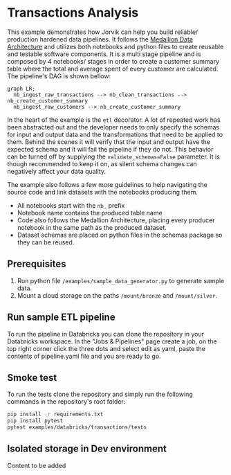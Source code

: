 # Transactions Analysis

This example demonstrates how Jorvik can help you build reliable/ production hardened data pipelines. It follows the [Medallion Data Architecture](https://www.databricks.com/glossary/medallion-architecture) and utilizes both notebooks and python files to create reusable and testable software components. It is a multi stage pipeline and is composed by 4 notebooks/ stages in order to create a customer summary table where the total and average spent of every customer are calculated. The pipeline's DAG is shown bellow:

```mermaid
graph LR;
  nb_ingest_raw_transactions --> nb_clean_transactions --> nb_create_customer_summary
  nb_ingest_raw_customers --> nb_create_customer_summary
```

In the heart of the example is the `etl` decorator. A lot of repeated work has been abstracted out and the developer needs to only specify the schemas for input and output data and the transformations that need to be applied to them. Behind the scenes it will verify that the input and output have the expected schema and it will fail the pipeline if they do not. This behavior can be turned off by supplying the `validate_schemas=False` parameter. It is though recommended to keep it on, as silent schema changes can negatively affect your data quality.

The example also follows a few more guidelines to help navigating the source code and link datasets with the notebooks producing them.
- All notebooks start with the `nb_` prefix
- Notebook name contains the produced table name
- Code also follows the Medallion Architecture, placing every producer notebook in the same path as the produced dataset.
- Dataset schemas are placed on python files in the schemas package so they can be reused.

## Prerequisites
1. Run python file `/examples/sample_data_generator.py` to generate sample data.
2. Mount a cloud storage on the paths `/mount/bronze` and `/mount/silver`.

## Run sample ETL pipeline
To run the pipeline in Databricks you can clone the repository in your Databricks workspace. In the "Jobs & Pipelines" page create a job, on the top right corner click the three dots and select edit as yaml, paste the contents of pipeline.yaml file and you are ready to go. 

## Smoke test
To run the tests clone the repository and simply run the following commands in the repository's root folder:
```bash
pip install -r requirements.txt
pip install pytest
pytest examples/databricks/transactions/tests
```

## Isolated storage in Dev environment
Content to be added
